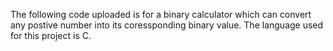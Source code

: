 The following code uploaded is for a binary calculator which can convert any postive number into its coressponding binary value. The language used for this project is C.
